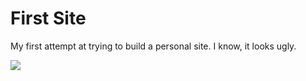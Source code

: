 # First Site

My first attempt at trying to build a personal site. I know, it looks ugly.

![](https://cl.ly/2n2M3Y0l2u3j/hbendev-site.png)
